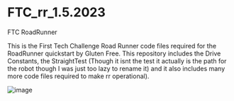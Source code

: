 # FTC_rr_1.5.2023
FTC RoadRunner

This is the First Tech Challenge Road Runner code files required for the RoadRunner quickstart by Gluten Free. This repository includes the Drive Constants, the StraightTest (Though it isnt the test it actually is the path for the robot though I was just too lazy to rename it) and it also includes many more code files required to make rr operational). 


![image](https://user-images.githubusercontent.com/91763642/210880775-5b2d703e-ddbb-4983-88a1-ec102c6e2698.PNG)

